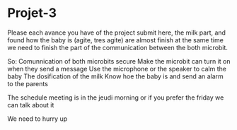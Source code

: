 # Projet-3

Please each avance you have of the project submit here, the milk part, and found how the baby is (agite, tres agite) are almost finish at the same time we need to finish the part of the communication between the both microbit.

So:
Comunnication of both microbits secure
Make the microbit can turn it on when they send a message
Use the microphone or the speaker to calm the baby
The dosification of the milk
Know hoe the baby is and send an alarm to the parents

The schedule meeting is in the jeudi morning or if you prefer the friday we can talk about it

We need to hurry up 
